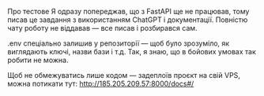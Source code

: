 Про тестове
Я одразу попереджав, що з FastAPI ще не працював, тому писав це завдання з використанням ChatGPT і документації. Повністю чату роботу не віддавав — все писав і розбирався сам.

.env спеціально залишив у репозиторії — щоб було зрозуміло, як виглядають ключі, назви бази і т.д. Так, я знаю, що в бойових умовах так робити не можна.

Щоб не обмежуватись лише кодом — задеплоїв проєкт на свій VPS, можна потикати тут:
http://185.205.209.57:8000/docs#/

